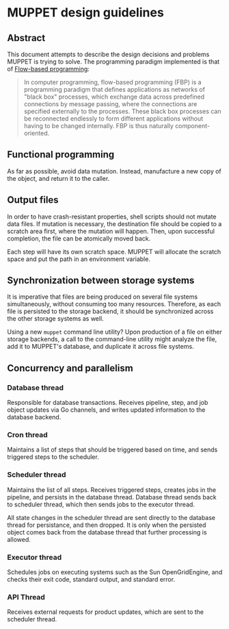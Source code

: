 # MUPPET design guidelines

## Abstract

This document attempts to describe the design decisions and problems MUPPET is
trying to solve. The programming paradigm implemented is that of [Flow-based
programming](https://en.wikipedia.org/wiki/Flow-based_programming):

> In computer programming, flow-based programming (FBP) is a programming
> paradigm that defines applications as networks of "black box" processes,
> which exchange data across predefined connections by message passing, where
> the connections are specified externally to the processes. These black box
> processes can be reconnected endlessly to form different applications without
> having to be changed internally. FBP is thus naturally component-oriented.

## Functional programming

As far as possible, avoid data mutation. Instead, manufacture a new copy of the
object, and return it to the caller.

## Output files

In order to have crash-resistant properties, shell scripts should not mutate
data files. If mutation is necessary, the destination file should be copied to
a scratch area first, where the mutation will happen. Then, upon successful
completion, the file can be atomically moved back.

Each step will have its own scratch space. MUPPET will allocate the scratch
space and put the path in an environment variable.

## Synchronization between storage systems

It is imperative that files are being produced on several file systems
simultaneously, without consuming too many resources. Therefore, as each file
is persisted to the storage backend, it should be synchronized across the other
storage systems as well.

Using a new `muppet` command line utility? Upon production of a file on either
storage backends, a call to the command-line utility might analyze the file,
add it to MUPPET's database, and duplicate it across file systems.

## Concurrency and parallelism

### Database thread

Responsible for database transactions. Receives pipeline, step, and job object
updates via Go channels, and writes updated information to the database backend.

### Cron thread

Maintains a list of steps that should be triggered based on time, and sends
triggered steps to the scheduler.

### Scheduler thread

Maintains the list of all steps. Receives triggered steps, creates jobs in the
pipeline, and persists in the database thread. Database thread sends back to
scheduler thread, which then sends jobs to the executor thread. 

All state changes in the scheduler thread are sent directly to the database
thread for persistance, and then dropped. It is only when the persisted object
comes back from the database thread that further processing is allowed.

### Executor thread

Schedules jobs on executing systems such as the Sun OpenGridEngine, and checks
their exit code, standard output, and standard error.

### API Thread

Receives external requests for product updates, which are sent to the scheduler
thread.
